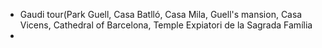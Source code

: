 - Gaudi tour(Park Guell, Casa Batlló, Casa Mila, Guell's mansion, Casa Vicens, Cathedral of Barcelona, Temple Expiatori de la Sagrada Família
- 
